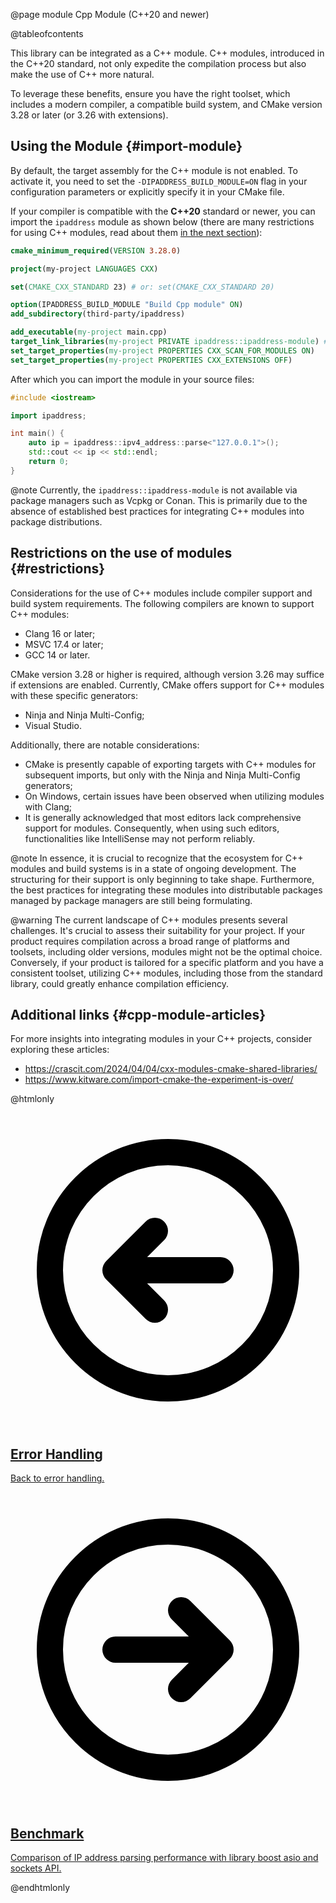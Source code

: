 @page module Cpp Module (C++20 and newer)

@tableofcontents

This library can be integrated as a C++ module. C++ modules, introduced in the C++20 standard, not only expedite the compilation process but also make the use of C++ more natural.

To leverage these benefits, ensure you have the right toolset, which includes a modern compiler, a compatible build system, and CMake version 3.28 or later (or 3.26 with extensions).

## Using the Module {#import-module}

By default, the target assembly for the C++ module is not enabled. To activate it, you need to set the `-DIPADDRESS_BUILD_MODULE=ON` flag in your configuration parameters or explicitly specify it in your CMake file.

If your compiler is compatible with the **C++20** standard or newer, you can import the `ipaddress` module as shown below (there are many restrictions for using C++ modules, read about them [in the next section](#restrictions)):

```cmake
cmake_minimum_required(VERSION 3.28.0)

project(my-project LANGUAGES CXX)

set(CMAKE_CXX_STANDARD 23) # or: set(CMAKE_CXX_STANDARD 20)

option(IPADDRESS_BUILD_MODULE "Build Cpp module" ON)
add_subdirectory(third-party/ipaddress)

add_executable(my-project main.cpp)
target_link_libraries(my-project PRIVATE ipaddress::ipaddress-module) # add the module to your target 
set_target_properties(my-project PROPERTIES CXX_SCAN_FOR_MODULES ON)
set_target_properties(my-project PROPERTIES CXX_EXTENSIONS OFF)
```

After which you can import the module in your source files:

```cpp
#include <iostream>

import ipaddress;

int main() {
    auto ip = ipaddress::ipv4_address::parse<"127.0.0.1">();
    std::cout << ip << std::endl;
    return 0;
}
```

@note Currently, the `ipaddress::ipaddress-module` is not available via package managers such as Vcpkg or Conan. This is primarily due to the absence of established best practices for integrating C++ modules into package distributions.

## Restrictions on the use of modules {#restrictions}

Considerations for the use of C++ modules include compiler support and build system requirements. The following compilers are known to support C++ modules:

* Clang 16 or later;
* MSVC 17.4 or later;
* GCC 14 or later.

CMake version 3.28 or higher is required, although version 3.26 may suffice if extensions are enabled. Currently, CMake offers support for C++ modules with these specific generators:

* Ninja and Ninja Multi-Config;
* Visual Studio.

Additionally, there are notable considerations:

* CMake is presently capable of exporting targets with C++ modules for subsequent imports, but only with the Ninja and Ninja Multi-Config generators;
* On Windows, certain issues have been observed when utilizing modules with Clang;
* It is generally acknowledged that most editors lack comprehensive support for modules. Consequently, when using such editors, functionalities like IntelliSense may not perform reliably.

@note In essence, it is crucial to recognize that the ecosystem for C++ modules and build systems is in a state of ongoing development. The structuring for their support is only beginning to take shape. Furthermore, the best practices for integrating these modules into distributable packages managed by package managers are still being formulating.

@warning The current landscape of C++ modules presents several challenges. It's crucial to assess their suitability for your project. If your product requires compilation across a broad range of platforms and toolsets, including older versions, modules might not be the optimal choice. Conversely, if your product is tailored for a specific platform and you have a consistent toolset, utilizing C++ modules, including those from the standard library, could greatly enhance compilation efficiency.

## Additional links {#cpp-module-articles}

For more insights into integrating modules in your C++ projects, consider exploring these articles:
* https://crascit.com/2024/04/04/cxx-modules-cmake-shared-libraries/
* https://www.kitware.com/import-cmake-the-experiment-is-over/

@htmlonly

<div class="cards">

<div class="card">
  <a href="errors.html">
  <div class="card_container">
    <svg viewBox="0 0 24 24" fill="none" xmlns="http://www.w3.org/2000/svg"><g id="SVGRepo_bgCarrier" stroke-width="0"></g><g id="SVGRepo_tracerCarrier" stroke-linecap="round" stroke-linejoin="round"></g><g id="SVGRepo_iconCarrier"> <g id="Arrow / Arrow_Circle_Left"> <path id="Vector" d="M11 9L8 12M8 12L11 15M8 12H16M21 12C21 7.02944 16.9706 3 12 3C7.02944 3 3 7.02944 3 12C3 16.9706 7.02944 21 12 21C16.9706 21 21 16.9706 21 12Z" stroke="#000000" stroke-width="2" stroke-linecap="round" stroke-linejoin="round"></path> </g> </g></svg>
    <h2>Error Handling</h2>
    <p>Back to error handling.</p>
  </div>
  </a>
</div>

<div class="card">
  <a href="benchmark.html">
  <div class="card_container">
    <svg viewBox="0 0 24 24" fill="none" xmlns="http://www.w3.org/2000/svg"><g id="SVGRepo_bgCarrier" stroke-width="0"></g><g id="SVGRepo_tracerCarrier" stroke-linecap="round" stroke-linejoin="round"></g><g id="SVGRepo_iconCarrier"> <g id="Arrow / Arrow_Circle_Right"> <path id="Vector" d="M13 15L16 12M16 12L13 9M16 12H8M21 12C21 7.02944 16.9706 3 12 3C7.02944 3 3 7.02944 3 12C3 16.9706 7.02944 21 12 21C16.9706 21 21 16.9706 21 12Z" stroke="#000000" stroke-width="2" stroke-linecap="round" stroke-linejoin="round"></path> </g> </g></svg>
    <h2>Benchmark</h2>
    <p>Comparison of IP address parsing performance with library boost asio and sockets API.</p>
  </div>
  </a>
</div>

</div>

@endhtmlonly
